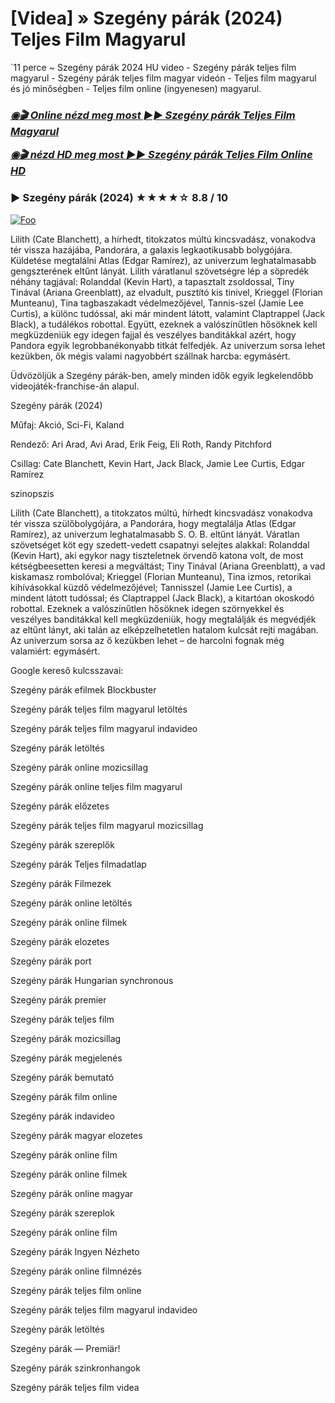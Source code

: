 <h1 tabindex="-1" class="heading-element" dir="auto">[Videa] » Szegény párák (2024) Teljes Film Magyarul</h1>

`11 perce ~ Szegény párák 2024 HU video - Szegény párák teljes film magyarul - Szegény párák teljes film magyar videón - Teljes film magyarul és jó minőségben - Teljes film online (ingyenesen) magyarul.

<b><i><h3> <a href="http://dmov.fun/hu/movie/792307/poor-things-githuu" rel="nofollow">◉🎬 Online nézd meg most ►► Szegény párák Teljes Film Magyarul</a></b></i></h>

<b><i><h> <a href="http://dmov.fun/hu/movie/792307/poor-things-githuu" rel="nofollow">◉🎬 nézd HD meg most ►► Szegény párák Teljes Film Online HD</a></b></i></h3>

### ▶️ Szegény párák (2024) ★★★★☆ 8.8 / 10

<a href="http://dmov.fun/hu/movie/792307/poor-things-githuu" rel="nofollow"><img src="https://camo.githubusercontent.com/917e6ed5c302499242165dcc02bdbce85c075fd21b35918eb9c0b771855261b8/68747470733a2f2f7374617469632e7769787374617469632e636f6d2f6d656469612f6232343966395f61646163386637306662336634356238383639313639366337376465313866337e6d76322e676966" alt="Foo" style="max-width: 100%;"></a>

Lilith (Cate Blanchett), a hírhedt, titokzatos múltú kincsvadász, vonakodva tér vissza hazájába, Pandorára, a galaxis legkaotikusabb bolygójára. Küldetése megtalálni Atlas (Edgar Ramírez), az univerzum leghatalmasabb gengszterének eltűnt lányát. Lilith váratlanul szövetségre lép a söpredék néhány tagjával: Rolanddal (Kevin Hart), a tapasztalt zsoldossal, Tiny Tinával (Ariana Greenblatt), az elvadult, pusztító kis tinivel, Krieggel (Florian Munteanu), Tina tagbaszakadt védelmezőjével, Tannis-szel (Jamie Lee Curtis), a különc tudóssal, aki már mindent látott, valamint Claptrappel (Jack Black), a tudálékos robottal. Együtt, ezeknek a valószínűtlen hősöknek kell megküzdeniük egy idegen fajjal és veszélyes banditákkal azért, hogy Pandora egyik legrobbanékonyabb titkát felfedjék. Az univerzum sorsa lehet kezükben, ők mégis valami nagyobbért szállnak harcba: egymásért.

Üdvözöljük a Szegény párák-ben, amely minden idők egyik legkelendőbb videojáték-franchise-án alapul.

Szegény párák (2024)

Műfaj: Akció, Sci-Fi, Kaland

Rendező: Ari Arad, Avi Arad, Erik Feig, Eli Roth, Randy Pitchford

Csillag: Cate Blanchett, Kevin Hart, Jack Black, Jamie Lee Curtis, Edgar Ramírez

szinopszis

Lilith (Cate Blanchett), a titokzatos múltú, hírhedt kincsvadász vonakodva tér vissza szülőbolygójára, a Pandorára, hogy megtalálja Atlas (Edgar Ramírez), az univerzum leghatalmasabb S. O. B. eltűnt lányát. Váratlan szövetséget köt egy szedett-vedett csapatnyi selejtes alakkal: Rolanddal (Kevin Hart), aki egykor nagy tiszteletnek örvendő katona volt, de most kétségbeesetten keresi a megváltást; Tiny Tinával (Ariana Greenblatt), a vad kiskamasz rombolóval; Krieggel (Florian Munteanu), Tina izmos, retorikai kihívásokkal küzdő védelmezőjével; Tannisszel (Jamie Lee Curtis), a mindent látott tudóssal; és Claptrappel (Jack Black), a kitartóan okoskodó robottal. Ezeknek a valószínűtlen hősöknek idegen szörnyekkel és veszélyes banditákkal kell megküzdeniük, hogy megtalálják és megvédjék az eltűnt lányt, aki talán az elképzelhetetlen hatalom kulcsát rejti magában. Az univerzum sorsa az ő kezükben lehet – de harcolni fognak még valamiért: egymásért.

Google kereső kulcsszavai:

Szegény párák efilmek Blockbuster

Szegény párák teljes film magyarul letöltés

Szegény párák teljes film magyarul indavideo

Szegény párák letöltés

Szegény párák online mozicsillag

Szegény párák online teljes film magyarul

Szegény párák előzetes

Szegény párák teljes film magyarul mozicsillag

Szegény párák szereplők

Szegény párák Teljes filmadatlap

Szegény párák Filmezek

Szegény párák online letöltés

Szegény párák online filmek

Szegény párák elozetes

Szegény párák port

Szegény párák Hungarian synchronous

Szegény párák premier

Szegény párák teljes film

Szegény párák mozicsillag

Szegény párák megjelenés

Szegény párák bemutató

Szegény párák film online

Szegény párák indavideo

Szegény párák magyar elozetes

Szegény párák online film

Szegény párák online filmek

Szegény párák online magyar

Szegény párák szereplok

Szegény párák online film

Szegény párák Ingyen Nézheto

Szegény párák online filmnézés

Szegény párák teljes film online

Szegény párák teljes film magyarul indavideo

Szegény párák letöltés

Szegény párák — Premiär!

Szegény párák szinkronhangok

Szegény párák teljes film videa
